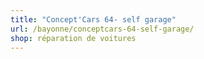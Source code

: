 ```yaml
---
title: "Concept'Cars 64- self garage"
url: /bayonne/conceptcars-64-self-garage/
shop: réparation de voitures
---
```

